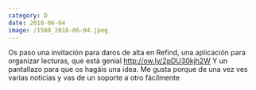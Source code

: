 ```yaml
--- 
category: D 
date: 2018-06-04 
image: /1500_2018-06-04.jpeg 
--- 
```


Os paso una invitación para daros de alta en Refind, una aplicación para organizar lecturas, que está genial http://ow.ly/2pDU30kjh2W Y un pantallazo para que os hagáis una idea. Me gusta porque de una vez ves varias noticias y vas de un soporte a otro fácilmente